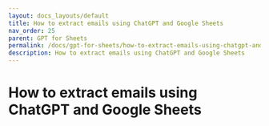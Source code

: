 ```yaml
---
layout: docs_layouts/default
title: How to extract emails using ChatGPT and Google Sheets
nav_order: 25
parent: GPT for Sheets
permalink: /docs/gpt-for-sheets/how-to-extract-emails-using-chatgpt-and-google-sheets
description: How to extract emails using ChatGPT and Google Sheets
---
```


# How to extract emails using ChatGPT and Google Sheets
